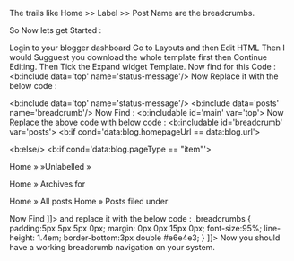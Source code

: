 The trails like Home >> Label >> Post Name are the breadcrumbs.

So Now lets get Started :

Login to your blogger dashboard
Go to Layouts and then Edit HTML
Then I would Sugguest you download the whole template first then Continue Editing.
Then Tick the Expand widget Template.
Now find for this Code :
<b:include data='top' name='status-message'/>
Now Replace it with the below code :

<b:include data='top' name='status-message'/>
<b:include data='posts' name='breadcrumb'/>
Now Find :
<b:includable id='main' var='top'>
Now Replace the above code with below code :
<b:includable id='breadcrumb' var='posts'>
<b:if cond='data:blog.homepageUrl == data:blog.url'>
<!-- No breadcrumb on home page -->
<b:else/>
<b:if cond='data:blog.pageType == "item"'>
<!-- breadcrumb for the post page -->
<p class='breadcrumbs'>
<span class='post-labels'>
<a expr:href='data:blog.homepageUrl' rel='tag'>Home</a>
<b:loop values='data:posts' var='post'>
<b:if cond='data:post.labels'>
<b:loop values='data:post.labels' var='label'>
<b:if cond='data:label.isLast == "true"'> »
<a expr:href='data:label.url' rel='tag'><data:label.name/></a>
</b:if>
</b:loop>
<b:else/>
»Unlabelled
</b:if>
» <span><data:post.title/></span>
</b:loop>
</span>
</p>
<b:else/>
<b:if cond='data:blog.pageType == "archive"'>
<!-- breadcrumb for the label archive page and search pages.. -->
<p class='breadcrumbs'>
<span class='post-labels'>
<a expr:href='data:blog.homepageUrl'>Home</a> » Archives for <data:blog.pageName/>
</span>
</p>
<b:else/>
<b:if cond='data:blog.pageType == "index"'>
<p class='breadcrumbs'>
<span class='post-labels'>
<b:if cond='data:blog.pageName == ""'>
<a expr:href='data:blog.homepageUrl'>Home</a> » All posts
<b:else/>
<a expr:href='data:blog.homepageUrl'>Home</a> » Posts filed under <data:blog.pageName/>
</b:if>
</span>
</p>
</b:if>
</b:if>
</b:if>
</b:if>
</b:includable>
<b:includable id='main' var='top'>
Now Find ]]></b:skin> and replace it with the below code :
.breadcrumbs {
padding:5px 5px 5px 0px;
margin: 0px 0px 15px 0px;
font-size:95%;
line-height: 1.4em;
border-bottom:3px double #e6e4e3;
}
]]></b:skin>
Now you should have a working breadcrumb navigation on your system.

